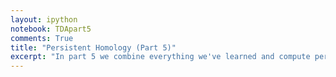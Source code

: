 ```yaml
---
layout: ipython
notebook: TDApart5
comments: True
title: "Persistent Homology (Part 5)"
excerpt: "In part 5 we combine everything we've learned and compute persistent homology barcodes from raw data."
---
```

